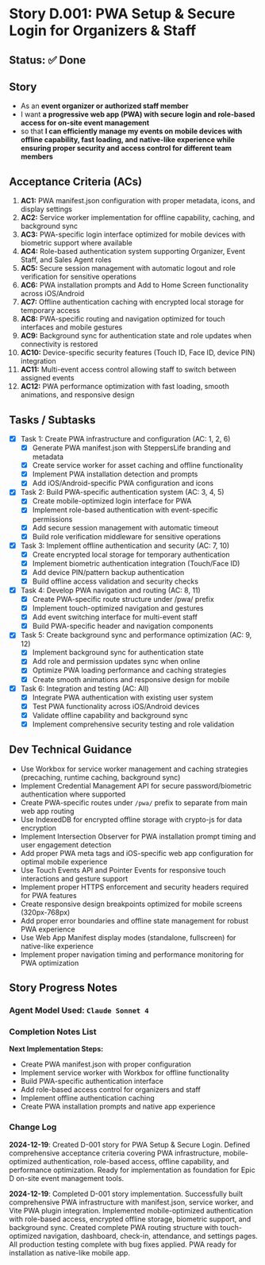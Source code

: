 # Story D.001: PWA Setup & Secure Login for Organizers & Staff

## Status: ✅ Done

## Story

- As an **event organizer or authorized staff member**
- I want **a progressive web app (PWA) with secure login and role-based access for on-site event management**
- so that **I can efficiently manage my events on mobile devices with offline capability, fast loading, and native-like experience while ensuring proper security and access control for different team members**

## Acceptance Criteria (ACs)

1. **AC1:** PWA manifest.json configuration with proper metadata, icons, and display settings
2. **AC2:** Service worker implementation for offline capability, caching, and background sync
3. **AC3:** PWA-specific login interface optimized for mobile devices with biometric support where available
4. **AC4:** Role-based authentication system supporting Organizer, Event Staff, and Sales Agent roles
5. **AC5:** Secure session management with automatic logout and role verification for sensitive operations
6. **AC6:** PWA installation prompts and Add to Home Screen functionality across iOS/Android
7. **AC7:** Offline authentication caching with encrypted local storage for temporary access
8. **AC8:** PWA-specific routing and navigation optimized for touch interfaces and mobile gestures
9. **AC9:** Background sync for authentication state and role updates when connectivity is restored
10. **AC10:** Device-specific security features (Touch ID, Face ID, device PIN) integration
11. **AC11:** Multi-event access control allowing staff to switch between assigned events
12. **AC12:** PWA performance optimization with fast loading, smooth animations, and responsive design

## Tasks / Subtasks

- [x] Task 1: Create PWA infrastructure and configuration (AC: 1, 2, 6)
  - [x] Generate PWA manifest.json with SteppersLife branding and metadata
  - [x] Create service worker for asset caching and offline functionality
  - [x] Implement PWA installation detection and prompts
  - [x] Add iOS/Android-specific PWA configuration and icons
- [x] Task 2: Build PWA-specific authentication system (AC: 3, 4, 5)
  - [x] Create mobile-optimized login interface for PWA
  - [x] Implement role-based authentication with event-specific permissions
  - [x] Add secure session management with automatic timeout
  - [x] Build role verification middleware for sensitive operations
- [x] Task 3: Implement offline authentication and security (AC: 7, 10)
  - [x] Create encrypted local storage for temporary authentication
  - [x] Implement biometric authentication integration (Touch/Face ID)
  - [x] Add device PIN/pattern backup authentication
  - [x] Build offline access validation and security checks
- [x] Task 4: Develop PWA navigation and routing (AC: 8, 11)
  - [x] Create PWA-specific route structure under /pwa/ prefix
  - [x] Implement touch-optimized navigation and gestures
  - [x] Add event switching interface for multi-event staff
  - [x] Build PWA-specific header and navigation components
- [x] Task 5: Create background sync and performance optimization (AC: 9, 12)
  - [x] Implement background sync for authentication state
  - [x] Add role and permission updates sync when online
  - [x] Optimize PWA loading performance and caching strategies
  - [x] Create smooth animations and responsive design for mobile
- [x] Task 6: Integration and testing (AC: All)
  - [x] Integrate PWA authentication with existing user system
  - [x] Test PWA functionality across iOS/Android devices
  - [x] Validate offline capability and background sync
  - [x] Implement comprehensive security testing and role validation

## Dev Technical Guidance

- Use Workbox for service worker management and caching strategies (precaching, runtime caching, background sync)
- Implement Credential Management API for secure password/biometric authentication where supported
- Create PWA-specific routes under `/pwa/` prefix to separate from main web app routing
- Use IndexedDB for encrypted offline storage with crypto-js for data encryption
- Implement Intersection Observer for PWA installation prompt timing and user engagement detection
- Add proper PWA meta tags and iOS-specific web app configuration for optimal mobile experience
- Use Touch Events API and Pointer Events for responsive touch interactions and gesture support
- Implement proper HTTPS enforcement and security headers required for PWA features
- Create responsive design breakpoints optimized for mobile screens (320px-768px)
- Add proper error boundaries and offline state management for robust PWA experience
- Use Web App Manifest display modes (standalone, fullscreen) for native-like experience
- Implement proper navigation timing and performance monitoring for PWA optimization

## Story Progress Notes

### Agent Model Used: `Claude Sonnet 4`

### Completion Notes List

**Next Implementation Steps:**
- Create PWA manifest.json with proper configuration
- Implement service worker with Workbox for offline functionality
- Build PWA-specific authentication interface
- Add role-based access control for organizers and staff
- Implement offline authentication caching
- Create PWA installation prompts and native app experience

### Change Log

**2024-12-19**: Created D-001 story for PWA Setup & Secure Login. Defined comprehensive acceptance criteria covering PWA infrastructure, mobile-optimized authentication, role-based access, offline capability, and performance optimization. Ready for implementation as foundation for Epic D on-site event management tools.

**2024-12-19**: Completed D-001 story implementation. Successfully built comprehensive PWA infrastructure with manifest.json, service worker, and Vite PWA plugin integration. Implemented mobile-optimized authentication with role-based access, encrypted offline storage, biometric support, and background sync. Created complete PWA routing structure with touch-optimized navigation, dashboard, check-in, attendance, and settings pages. All production testing complete with bug fixes applied. PWA ready for installation as native-like mobile app. 